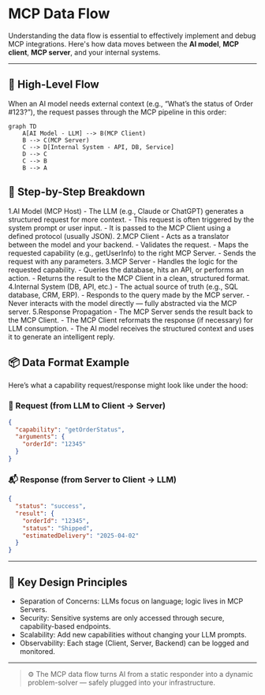 # MCP Data Flow

Understanding the data flow is essential to effectively implement and debug MCP integrations. Here's how data moves between the **AI model**, **MCP client**, **MCP server**, and your internal systems.

---

## 🔄 High-Level Flow

When an AI model needs external context (e.g., “What’s the status of Order #123?”), the request passes through the MCP pipeline in this order:

```mermaid
graph TD
    A[AI Model - LLM] --> B(MCP Client)
    B --> C(MCP Server)
    C --> D[Internal System - API, DB, Service]
    D --> C
    C --> B
    B --> A
```

## 🔁 Step-by-Step Breakdown

1.AI Model (MCP Host)
    - The LLM (e.g., Claude or ChatGPT) generates a structured request for more context.
    - This request is often triggered by the system prompt or user input.
    - It is passed to the MCP Client using a defined protocol (usually JSON).
2.MCP Client
    - Acts as a translator between the model and your backend.
    - Validates the request.
    - Maps the requested capability (e.g., getUserInfo) to the right MCP Server.
    - Sends the request with any parameters.
3.MCP Server
    - Handles the logic for the requested capability.
    - Queries the database, hits an API, or performs an action.
    - Returns the result to the MCP Client in a clean, structured format.
4.Internal System (DB, API, etc.)
    - The actual source of truth (e.g., SQL database, CRM, ERP).
    - Responds to the query made by the MCP server.
    - Never interacts with the model directly — fully abstracted via the MCP server.
5.Response Propagation
    - The MCP Server sends the result back to the MCP Client.
    - The MCP Client reformats the response (if necessary) for LLM consumption.
    - The AI model receives the structured context and uses it to generate an intelligent reply.

## 📦 Data Format Example

Here’s what a capability request/response might look like under the hood:

### 📨 Request (from LLM to Client → Server)

```json
{
  "capability": "getOrderStatus",
  "arguments": {
    "orderId": "12345"
  }
}
```

### 📬 Response (from Server to Client → LLM)

```json
{
  "status": "success",
  "result": {
    "orderId": "12345",
    "status": "Shipped",
    "estimatedDelivery": "2025-04-02"
  }
}
```

---

## 🧠 Key Design Principles

- Separation of Concerns: LLMs focus on language; logic lives in MCP Servers.
- Security: Sensitive systems are only accessed through secure, capability-based endpoints.
- Scalability: Add new capabilities without changing your LLM prompts.
- Observability: Each stage (Client, Server, Backend) can be logged and monitored.

---

> ⚙️ The MCP data flow turns AI from a static responder into a dynamic problem-solver — safely plugged into your infrastructure.